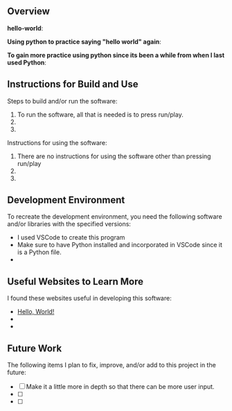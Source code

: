 ## Overview

**hello-world**:

**Using python to practice saying "hello world" again**:

**To gain more practice using python since its been a while from when I last used Python**:

## Instructions for Build and Use

Steps to build and/or run the software:

1. To run the software, all that is needed is to press run/play.
2.
3.

Instructions for using the software:

1. There are no instructions for using the software other than pressing run/play
2.
3.

## Development Environment 

To recreate the development environment, you need the following software and/or libraries with the specified versions:

* I used VSCode to create this program
* Make sure to have Python installed and incorporated in VSCode since it is a Python file. 
*

## Useful Websites to Learn More

I found these websites useful in developing this software:

* [Hello, World!](https://www.learnpython.org/en/Hello,_World!)
*
*

## Future Work

The following items I plan to fix, improve, and/or add to this project in the future:

* [ ] Make it a little more in depth so that there can be more user input. 
* [ ]
* [ ]
